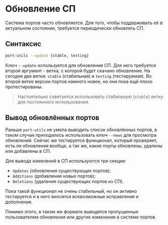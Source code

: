 # Обновление СП

Система портов часто обновляется. Для того, чтобы поддерживать её в актуальном состоянии, требуется периодически обновлять СП.

## Синтаксис

```bash
port-utils --update {stable, testing}
```

Ключ `--update` используется для обновления СП. Для него требуется второй аргумент - ветка, с которой будет скачано обновление. На сегодня две ветки: `stable` (стабильная) и `testing` (тестируемая). Во второй ветке версии портов намного новее, но они пока ещё плохо протестированы.

> Настоятельно советуется использовать стабильную (`stable`) ветку для постоянного использования.

## Вывод обновлённых портов

Раньше `port-utils` не умела выводить список обновлённых портов, в таком случае приходилось использовать ключ `--news` для просмотра обновлений. Сейчас же тестируется функционал, который проверяет, есть ли обновления вообще, а так же, какие порты обновлены, удалены или добавлены в СП.

Для вывода изменений в СП используются три секции:

- `Updates` (обновления существующих портов);
- `Additions` (добавления новых портов);
- `Deletions` (удаления существующих портов из СП).

Пока такой функционал не очень стабильный, но он активно тестируется и в него вносятся всевозможные исправления и дополнения.

Помимо этого, в таком же формате выводятся пропущенные пользователем обновления или другие изменения в системе портов.
